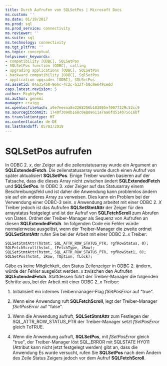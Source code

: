 ```yaml
---
title: Durch Aufrufen von SQLSetPos | Microsoft Docs
ms.custom: ''
ms.date: 01/19/2017
ms.prod: sql
ms.prod_service: connectivity
ms.reviewer: ''
ms.suite: sql
ms.technology: connectivity
ms.tgt_pltfrm: ''
ms.topic: conceptual
helpviewer_keywords:
- compatibility [ODBC], SQLSetPos
- SQLSetPos function [ODBC], calling
- upgrading applications [ODBC], SQLSetPos
- backward compatibility [ODBC], SqlSetPos
- application upgrades [ODBC], SQLSetPos
ms.assetid: 846354b8-966c-4c2c-b32f-b0c8e649cedd
caps.latest.revision: 5
author: MightyPen
ms.author: genemi
manager: craigg
ms.openlocfilehash: a9e7eeeaa8e2268256b103095ef0077329c52cc9
ms.sourcegitcommit: 1740f3090b168c0e809611a7aa6fd514075616bf
ms.translationtype: MT
ms.contentlocale: de-DE
ms.lasthandoff: 05/03/2018
---
```

# <a name="calling-sqlsetpos"></a>SQLSetPos aufrufen
In ODBC 2. *x*, der Zeiger auf die zeilenstatusarray wurde ein Argument an **SQLExtendedFetch**. Die zeilenstatusarray wurde durch einen Aufruf von später aktualisiert **SQLSetPos**. Einige Treiber wurden basieren auf der Tatsache, dass die dieses Array nicht zwischen ändert **SQLExtendedFetch** und **SQLSetPos**. In ODBC 3. *x*der Zeiger auf das Statusarray einem Beschreibungsfeld und ist daher die Anwendung kann problemlos ändern sie auf ein anderes Array zu verweisen. Dies kann ein Problem bei der Verwendung einer ODBC-3 sein. *x* Anwendung arbeitet mit einer ODBC 2. *X* Treiber jedoch ist das Aufrufen **SQLSetStmtAttr** der Zeiger für den arraystatus festgelegt und ist der Aufruf von **SQLFetchScroll** zum Abrufen von Daten. Ordnet der Treiber-Manager als Sequenz von Aufrufen an diesen **SQLExtendedFetch**. Im folgenden Code ein Fehler würde normalerweise ausgelöst, wenn der Treiber-Manager die zweite ordnet **SQLSetStmtAttr** rufen Sie bei der Arbeit mit einer ODBC 2.*.x* Treiber:  
  
```  
SQLSetStmtAttr(hstmt, SQL_ATTR_ROW_STATUS_PTR, rgfRowStatus, 0);  
SQLFetchScroll(hstmt, fFetchType, iRow);  
SQLSetStmtAttr(hstmt, SQL_ATTR_ROW_STATUS_PTR, rgfRowStat1, 0);  
SQLSetPos(hstmt, iRow, fOption, fLock);  
```  
  
 Gäbe es keine Möglichkeit, den Status Zeilenzeiger in ODBC 2. ändern, würde der Fehler ausgelöst werden. *x* zwischen den Aufrufen **SQLExtendedFetch**. Stattdessen führt der Treiber-Manager die folgenden Schritte aus, bei der Arbeit mit einer ODBC 2.*.x* Treiber:  
  
1.  Initialisiert ein internes Treibermanager-Flag *fSetPosError* auf "true".  
  
2.  Wenn eine Anwendung ruft **SQLFetchScroll**, legt der Treiber-Manager *fSetPosError* auf "false".  
  
3.  Wenn die Anwendung aufruft, **SQLSetStmtAttr** zum Festlegen der SQL_ATTR_ROW_STATUS_PTR der Treiber-Manager setzt *fSetPosError* gleich ToTRUE.  
  
4.  Wenn die Anwendung aufruft, **SQLSetPos**, mit *fSetPosError* gleich "true", der Treiber-Manager löst SQL_ERROR mit SQLSTATE HY011 (Attribut kann nicht jetzt festgelegt werden) gibt an, dass die Anwendung Es wurde versucht, rufen Sie **SQLSetPos** nach dem Ändern des Zeile Status Zeigers jedoch vor dem Aufruf **SQLFetchScroll**.
